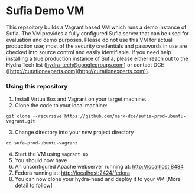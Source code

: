 # Sufia Demo VM
This repsoitory builds a Vagrant based VM which runs a demo instance of Sufia.  The VM provides a fully configured
Sufia server that can be used for evaluation and demo purposes.  Please do not use this VM for actual production use; 
most of the security credentials and passwords in use are checked into source control and easily identifiable.  If you need
help installing a true production instance of Sufia, please either reach out to the Hydra Tech list (hydra-tech@googlegroups.com) 
or contact DCE ([http://curationexperts.com](http://curationexperts.com)).

### Using this repository
1. Install VirtualBox and Vagrant on your target machine.
2. Clone the code to your local machine:  
  ```
  git clone --recursive https://github.com/mark-dce/sufia-prod-ubuntu-vagrant.git
  ```
3. Change directory into your new project directory  
  ```
  cd sufa-prod-ubuntu-vagrant
  ```
4. Start the VM using `vagrant up`
5. You should now have   
  1. An unconfigured Apache webserver running at: [http://localhost:8484](http://localhost:8484)
  2. Fedora running at: [http://localhost:2424/fedora](http://localhost:2424/fedora)
6. You can now clone your hydra-head and deploy it to your VM [More detail to follow]